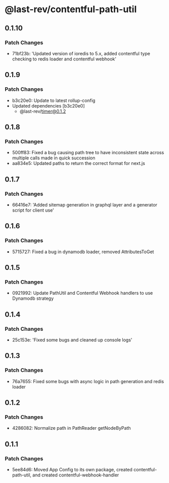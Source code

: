 # @last-rev/contentful-path-util

## 0.1.10

### Patch Changes

- 71bf23b: 'Updated version of ioredis to 5.x, added contentful type checking to redis loader and contentful webhook'

## 0.1.9

### Patch Changes

- b3c20e0: Update to latest rollup-config
- Updated dependencies [b3c20e0]
  - @last-rev/timer@0.1.2

## 0.1.8

### Patch Changes

- 500ff83: Fixed a bug causing path tree to have inconsistent state across multiple calls made in quick succession
- aa834e5: Updated paths to return the correct format for next.js

## 0.1.7

### Patch Changes

- 66416e7: 'Added sitemap generation in graphql layer and a generator script for client use'

## 0.1.6

### Patch Changes

- 5715727: Fixed a bug in dynamodb loader, removed AttributesToGet

## 0.1.5

### Patch Changes

- 0921992: Update PathUtil and Contentful Webhook handlers to use Dynamodb strategy

## 0.1.4

### Patch Changes

- 25c153e: 'Fixed some bugs and cleaned up console logs'

## 0.1.3

### Patch Changes

- 76a7655: Fixed some bugs with async logic in path generation and redis loader

## 0.1.2

### Patch Changes

- 4286082: Normalize path in PathReader getNodeByPath

## 0.1.1

### Patch Changes

- 5ee84d6: Moved App Config to its own package, created contentful-path-util, and created contentful-webhook-handler
